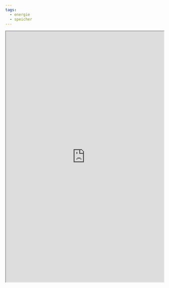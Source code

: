 ```yaml
---
tags:
  - energie
  - speicher
---
```


<iframe height=800px width=100% src="https://de.m.wikipedia.org/wiki/Latentw%C3%A4rmespeicher"></iframe>
